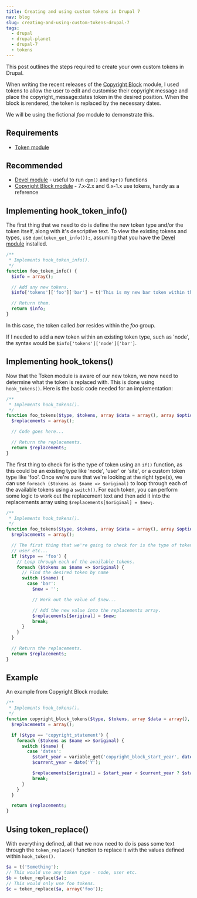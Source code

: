 ```yaml
---
title: Creating and using custom tokens in Drupal 7
nav: blog
slug: creating-and-using-custom-tokens-drupal-7
tags:
  - drupal
  - drupal-planet
  - drupal-7
  - tokens
---
```

This post outlines the steps required to create your own custom tokens in Drupal.

When writing the recent releases of the [Copyright Block](http://drupal.org/project/copyright_block) module, I used tokens to allow the user to edit and customise their copyright message and place the copyright_message:dates token in the desired position. When the block is rendered, the token is replaced by the necessary dates.

We will be using the fictional *foo* module to demonstrate this.

## Requirements

* [Token module](http://drupal.org/project/token)

## Recommended

* [Devel module](http://drupal.org/project/devel) - useful to run `dpm()` and `kpr()` functions
* [Copyright Block module](http://drupal.org/project/copyright_block) - 7.x-2.x and 6.x-1.x use tokens, handy as a reference

## Implementing hook_token_info()

The first thing that we need to do is define the new token type and/or the token itself, along with it's descriptive text. To view the existing tokens and types, use `dpm(token_get_info());`, assuming that you have the [Devel module](http://drupal.org/project/devel) installed.

~~~php
/**
 * Implements hook_token_info().
 */
function foo_token_info() {
  $info = array();

  // Add any new tokens.
  $info['tokens']['foo']['bar'] = t('This is my new bar token within the foo type.');

  // Return them.
  return $info;
}
~~~

In this case, the token called *bar* resides within the *foo* group.

If I needed to add a new token within an existing token type, such as 'node', the syntax would be `$info['tokens']['node']['bar']`.

## Implementing hook_tokens()

Now that the Token module is aware of our new token, we now need to determine what the token is replaced with. This is done using `hook_tokens()`. Here is the basic code needed for an implementation:

~~~php
/**
 * Implements hook_tokens().
 */
function foo_tokens($type, $tokens, array $data = array(), array $options = array()) {
  $replacements = array();

  // Code goes here...

  // Return the replacements.
  return $replacements;
}
~~~

The first thing to check for is the type of token using an `if()` function, as this could be an existing type like 'node', 'user' or 'site', or a custom token type like 'foo'. Once we're sure that we're looking at the right type(s), we can use `foreach ($tokens as $name => $original)` to loop through each of the available tokens using a `switch()`. For each token, you can perform some logic to work out the replacement text and then add it into the replacements array using `$replacements[$original] = $new;`.

~~~php
/**
 * Implements hook_tokens().
 */
function foo_tokens($type, $tokens, array $data = array(), array $options = array()) {
  $replacements = array();

  // The first thing that we're going to check for is the type of token - node,
  // user etc...
  if ($type == 'foo') {
    // Loop through each of the available tokens.
    foreach ($tokens as $name => $original) {
      // Find the desired token by name
      switch ($name) {
        case 'bar':
          $new = '';

          // Work out the value of $new...

          // Add the new value into the replacements array.
          $replacements[$original] = $new;
          break;
      }
    }
  }

  // Return the replacements.
  return $replacements;
}
~~~

## Example

An example from Copyright Block module:

~~~php
/**
 * Implements hook_tokens().
 */
function copyright_block_tokens($type, $tokens, array $data = array(), array $options = array()) {
  $replacements = array();

  if ($type == 'copyright_statement') {
    foreach ($tokens as $name => $original) {
      switch ($name) {
        case 'dates':
          $start_year = variable_get('copyright_block_start_year', date('Y'));
          $current_year = date('Y');

          $replacements[$original] = $start_year < $current_year ? $start_year . '-' . $current_year : $start_year;
          break;
      }
    }
  }

  return $replacements;
}
~~~

## Using token_replace()

With everything defined, all that we now need to do is pass some text through the `token_replace()` function to replace it with the values defined within `hook_token()`.

~~~php
$a = t('Something');
// This would use any token type - node, user etc.
$b = token_replace($a);
// This would only use foo tokens.
$c = token_replace($a, array('foo'));
~~~